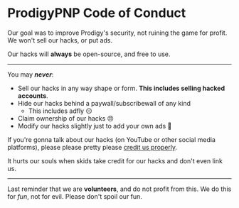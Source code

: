 # ProdigyPNP Code of Conduct

Our goal was to improve Prodigy's security, not ruining the game for profit. We won't sell our hacks, or put ads.

Our hacks will **always** be open-source, and free to use.

---

You may ***never***:

- Sell our hacks in any way shape or form. **This includes selling hacked accounts**.
- Hide our hacks behind a paywall/subscribewall of any kind
  - This includes adfly 😐
- Claim ownership of our hacks 😠
- Modify our hacks slightly just to add your own ads 🤨

If you're gonna talk about our hacks (on YouTube or other social media platforms), please please pretty please [credit us properly](https://github.com/ProdigyPNP/ProdigyMathGameHacking/blob/master/YOUTUBE_ATTRIBUTION.md).

It hurts our souls when skids take credit for our hacks and don't even link us.

---

Last reminder that we are **volunteers**, and do not profit from this. We do this for *fun*, not for evil. Please don't spoil our fun.
